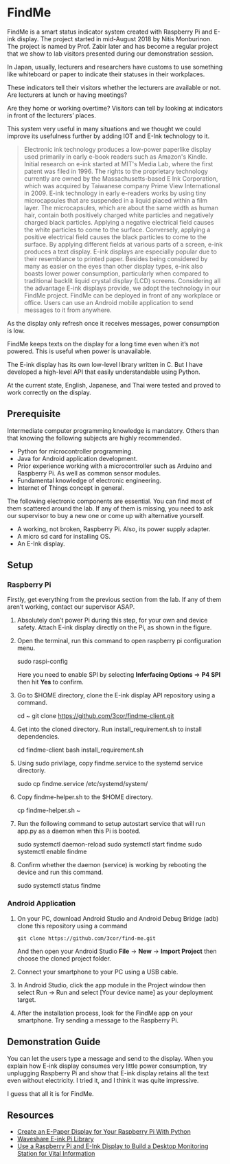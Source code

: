 # FindMe

FindMe is a smart status indicator system created with Raspberry Pi and E-ink display. The project started in mid-August 2018 by Nitis Monburinon. The project is named by Prof. Zabir later and has become a regular project that we show to lab visitors presented during our demonstration session.

In Japan, usually, lecturers and researchers have customs to use something like whiteboard or paper to indicate their statuses in their workplaces.

These indicators tell their visitors whether the lecturers are available or not. Are lecturers at lunch or having meetings?

Are they home or working overtime? Visitors can tell by looking at indicators in front of the lecturers’ places.

This system very useful in many situations and we thought we could improve its usefulness further by adding IOT and E-Ink technology to it.

> Electronic ink technology produces a low-power paperlike display used primarily in early e-book readers such as Amazon's Kindle. Initial research on e-ink started at MIT's Media Lab, where the first patent was filed in 1996.
> The rights to the proprietary technology currently are owned by the Massachusetts-based E Ink Corporation, which was acquired by Taiwanese company Prime View International in 2009. E-ink technology in early e-readers works by using tiny microcapsules that are suspended in a liquid placed within a film layer. The microcapsules, which are about the same width as human hair, contain both positively charged white particles and negatively charged black particles. Applying a negative electrical field causes the white particles to come to the surface. Conversely, applying a positive electrical field causes the black particles to come to the surface. By applying different fields at various parts of a screen, e-ink produces a text display. E-ink displays are especially popular due to their resemblance to printed paper. Besides being considered by many as easier on the eyes than other display types, e-ink also boasts lower power consumption, particularly when compared to traditional backlit liquid crystal display (LCD) screens.
> Considering all the advantage E-ink displays provide, we adopt the technology in our FindMe project. FindMe can be deployed in front of any workplace or office. Users can use an Android mobile application to send messages to it from anywhere.

As the display only refresh once it receives messages, power consumption is low.

FindMe keeps texts on the display for a long time even when it’s not powered. This is useful when power is unavailable.

The E-ink display has its own low-level library written in C. But I have developed a high-level API that easily understandable using Python.

At the current state, English, Japanese, and Thai were tested and proved to work correctly on the display.

## Prerequisite

Intermediate computer programming knowledge is mandatory. Others than that knowing the following subjects are highly recommended.

- Python for microcontroller programming.
- Java for Android application development.
- Prior experience working with a microcontroller such as Arduino and Raspberry Pi. As well as common sensor modules.
- Fundamental knowledge of electronic engineering.
- Internet of Things concept in general.

The following electronic components are essential. You can find most of them scattered around the lab. If any of them is missing, you need to ask our supervisor to buy a new one or come up with alternative yourself.

- A working, not broken, Raspberry Pi. Also, its power supply adapter.
- A micro sd card for installing OS.
- An E-Ink display.

## Setup

### Raspberry Pi

Firstly, get everything from the previous section from the lab. If any of them aren’t working, contact our supervisor ASAP.

1. Absolutely don’t power Pi during this step, for your own and device safety. Attach E-ink display directly on the Pi, as shown in the figure.

2. Open the terminal, run this command to open raspberry pi configuration menu.

   sudo raspi-config

   Here you need to enable SPI by selecting **Inferfacing Options** => **P4 SPI** then hit **Yes** to confirm.

3. Go to \$HOME directory, clone the E-ink display API repository using a command.

   cd ~
   git clone https://github.com/3cor/findme-client.git

4. Get into the cloned directory. Run install_requirement.sh to install dependencies.

   cd findme-client
   bash install_requirement.sh

5. Using sudo privilage, copy findme.service to the systemd service directoriy.

   sudo cp findme.service /etc/systemd/system/

6. Copy findme-helper.sh to the \$HOME directory.

   cp findme-helper.sh ~

7. Run the following command to setup autostart service that will run app.py as a daemon when this Pi is booted.

   sudo systemctl daemon-reload
   sudo systemctl start findme
   sudo systemctl enable findme

8. Confirm whether the daemon (service) is working by rebooting the device and run this command.

   sudo systemctl status findme

### Android Application

1.  On your PC, download Android Studio and Android Debug Bridge (adb)
    clone this repository using a command

        git clone https://github.com/3cor/find-me.git

    And then open your Android Studio **File** -> **New** -> **Import Project** then choose the cloned project folder.

1.  Connect your smartphone to your PC using a USB cable.

1.  In Android Studio, click the app module in the Project window then select Run -> Run and select [Your device name] as your deployment target.

1.  After the installation process, look for the FindMe app on your smartphone. Try sending a message to the Raspberry Pi.

## Demonstration Guide

You can let the users type a message and send to the display. When you explain how E-ink display consumes very little power consumption, try unplugging Raspberry Pi and show that E-ink display retains all the text even without electricity. I tried it, and I think it was quite impressive.

I guess that all it is for FindMe.

## Resources

- [Create an E-Paper Display for Your Raspberry Pi With Python](https://medium.com/swlh/create-an-e-paper-display-for-your-raspberry-pi-with-python-2b0de7c8820c)
- [Waveshare E-ink Pi Library](https://github.com/oprema/Waveshare-E-Ink)
- [Use a Raspberry Pi and E-Ink Display to Build a Desktop Monitoring Station for Vital Information](https://www.hackster.io/news/use-a-raspberry-pi-and-e-ink-display-to-build-a-desktop-monitoring-station-for-vital-information-6e33e0841b0)
